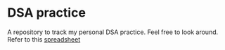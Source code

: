 # DSA practice
A repository to track my personal DSA practice. Feel free to look around.
Refer to this [spreadsheet](https://docs.google.com/spreadsheets/d/1z5QsOehz6Sq0aWfDEjbCVeUuJEfQuTLHPcNAFQQZBxk/edit?usp=sharing)